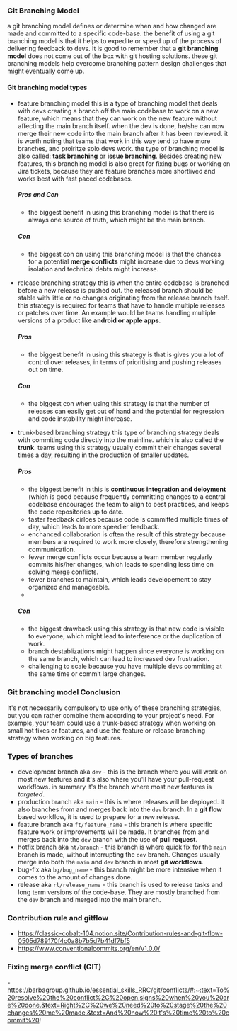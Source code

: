 ### Git Branching Model
a git branching model defines or determine when and how changed are made and committed to a specific code-base. the benefit of using a git branching model is that it helps to expedite or speed up of the process of delivering feedback to devs. It is good to remember that a **git branching model** does not come out of the box with git hosting solutions.
these git branching models help overcome branching pattern design challenges that might eventually come up.
#### Git branching model types
- feature branching model
  this is a type of branching model that deals with devs creating a branch off the main codebase to work on a new feature, which means that they can work on the new feature without affecting the main branch itself. when the dev is done, he/she can now merge their new code into the main branch after it has been reviewed.
  it is worth noting that teams that work in this way tend to have more branches, and proiritze solo devs work. the type of branching model is also called: **task branching** or **issue branching**. Besides creating new features, this branching model is also great for fixing bugs or working on Jira tickets, because they are feature branches more shortlived and works best with fast paced codebases.

  ##### Pros and Con
  - the biggest benefit in using this branching model is that there is always one source of truth, which might be the main branch.

  ##### Con
  - the biggest con on using this branching model is that the chances for a potential **merge conflicts** might increase due to devs working isolation and technical debts might increase.

- release branching strategy
  this is when the entire codebase is branched before a new release is pushed out. the released branch should be stable with little or no changes originating from the release branch itself. this strategy is required for teams that have to handle multiple releases or patches over time. An example would be teams handling multiple versions of a product like **android or apple apps**.

  ##### Pros
  - the biggest benefit in using this strategy is that is gives you a lot of control over releases, in terms of prioritising and pushing releases out on time.
 
  ##### Con
  - the biggest con when using this strategy is that the number of releases can easily get out of hand and the potential for regression and code instability might increase.
 
- trunk-based branching strategy
 this type of branching strategy deals with commiting code directly into the mainline. which is also called the **trunk**. teams using this strategy usually commit their changes several times a day, resulting in the production of smaller updates.

  ##### Pros
  - the biggest benefit in this is **continuous integration and deloyment** (which is good because frequently committing changes to a central codebase encourages the team to align to best practices, and keeps the code repositories up to date.
  - faster feedback cirlces because code is committed multiple times of day, which leads to more speedier feedback.
  - enchanced collaboration is often the result of this strategy because members are required to work more closely, therefore strengthening communication.
  - fewer merge conflicts occur because a team member regularly commits his/her changes, which leads to spending less time on solving merge conflicts.
  - fewer branches to maintain, which leads developement to stay organized and manageable.
  - 
   ##### Con
  - the biggest drawback using this strategy is that new code is visible to everyone, which might lead to interference or the duplication of work.
  - branch destablizations might happen since everyone is working on the same branch, which can lead to increased dev frustration.
  - challenging to scale because you have multiple devs commiting at the same time or commit large changes.

###  Git branching model Conclusion
It's not necessarily compulsory to use only of these branching strategies, but you can rather combine them according to your project's need. For example, your team could use a trunk-based strategy when working on small hot fixes or features, and use the feature or release branching strategy when working on big features.

### Types of branches
- development branch aka `dev` - this is the branch where you will work on most new features and it's also where you'll have your pull-request workflows. in summary it's the branch where most new features is _targeted_. 
- production branch aka `main` - this is where releases will be deployed. it also branches from and merges back into the `dev` branch. In a **git flow** based workflow, it is used to prepare for a new release.
- feature branch aka `ft/feature_name` - this branch is where specific feature work or improvements will be made. It branches from and merges back into the `dev` branch with the use of **pull request**.
- hotfix branch aka `ht/branch` - this branch is where quick fix for the `main` branch is made, without interrupting the `dev` branch. Changes usually merge into both the `main` and `dev` branch in most **git workflows**.
- bug-fix aka `bg/bug_name` - this branch might be more intensive when it comes to the amount of changes done.
- release aka `rl/release_name` - this branch is used to release tasks and long term versions of the code-base. They are mostly branched from the `dev` branch and merged into the main branch.

### Contribution rule and gitflow
- https://classic-cobalt-104.notion.site/Contribution-rules-and-git-flow-0505d789170f4c0a8b7b5d7b41df7bf5
- https://www.conventionalcommits.org/en/v1.0.0/

### Fixing merge conflict (GIT)
-https://barbagroup.github.io/essential_skills_RRC/git/conflicts/#:~:text=To%20resolve%20the%20conflict%2C%20open,signs%20when%20you%20are%20done.&text=Right%2C%20we%20need%20to%20stage%20the%20changes%20me%20made.&text=And%20now%20it's%20time%20to%20commit%20!

